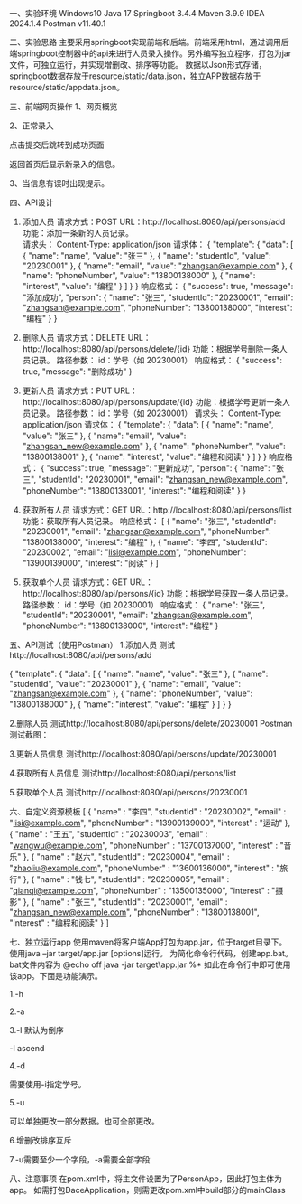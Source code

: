 一、实验环境
Windows10
Java 17
Springboot 3.4.4
Maven 3.9.9
IDEA 2024.1.4
Postman v11.40.1

二、实验思路
主要采用springboot实现前端和后端。前端采用html，通过调用后端springboot控制器中的api来进行人员录入操作。另外编写独立程序，打包为jar文件，可独立运行，并实现增删改、排序等功能。
数据以Json形式存储，springboot数据存放于resource/static/data.json，独立APP数据存放于resource/static/appdata.json。

三、前端网页操作
1、网页概览
 
2、正常录入
 
点击提交后跳转到成功页面
 
返回首页后显示新录入的信息。
 
3、当信息有误时出现提示。
 
 

四、API设计
1. 添加人员
请求方式：POST
URL：http://localhost:8080/api/persons/add
功能：添加一条新的人员记录。	
请求头：
Content-Type: application/json
请求体：
{
  "template": {
    "data": [
      { "name": "name", "value": "张三" },
      { "name": "studentId", "value": "20230001" },
      { "name": "email", "value": "zhangsan@example.com" },
      { "name": "phoneNumber", "value": "13800138000" },
      { "name": "interest", "value": "编程" }
    ]
  }
}
响应格式：
{
  "success": true,
  "message": "添加成功",
  "person": {
    "name": "张三",
    "studentId": "20230001",
    "email": "zhangsan@example.com",
    "phoneNumber": "13800138000",
    "interest": "编程"
  }
}

2. 删除人员
请求方式：DELETE
URL：http://localhost:8080/api/persons/delete/{id}
功能：根据学号删除一条人员记录。
路径参数：
id：学号（如 20230001）
响应格式：
{
  "success": true,
  "message": "删除成功"
}

3. 更新人员
请求方式：PUT
URL：http://localhost:8080/api/persons/update/{id}
功能：根据学号更新一条人员记录。
路径参数：
id：学号（如 20230001）
请求头：
Content-Type: application/json
请求体：
{
  "template": {
    "data": [
      { "name": "name", "value": "张三" },
      { "name": "email", "value": "zhangsan_new@example.com" },
      { "name": "phoneNumber", "value": "13800138001" },
      { "name": "interest", "value": "编程和阅读" }
    ]
  }
}
响应格式：
{
  "success": true,
  "message": "更新成功",
  "person": {
    "name": "张三",
    "studentId": "20230001",
    "email": "zhangsan_new@example.com",
    "phoneNumber": "13800138001",
    "interest": "编程和阅读"
  }
}

4. 获取所有人员
请求方式：GET
URL：http://localhost:8080/api/persons/list
功能：获取所有人员记录。
响应格式：
[
  {
    "name": "张三",
    "studentId": "20230001",
    "email": "zhangsan@example.com",
    "phoneNumber": "13800138000",
    "interest": "编程"
  },
  {
    "name": "李四",
    "studentId": "20230002",
    "email": "lisi@example.com",
    "phoneNumber": "13900139000",
    "interest": "阅读"
  }
]

5. 获取单个人员
请求方式：GET
URL：http://localhost:8080/api/persons/{id}
功能：根据学号获取一条人员记录。
路径参数：
id：学号（如 20230001）
响应格式：
{
  "name": "张三",
  "studentId": "20230001",
  "email": "zhangsan@example.com",
  "phoneNumber": "13800138000",
  "interest": "编程"
}

五、API测试（使用Postman）
1.添加人员
测试http://localhost:8080/api/persons/add

{
  "template": {
    "data": [
      { "name": "name", "value": "张三" },
      { "name": "studentId", "value": "20230001" },
      { "name": "email", "value": "zhangsan@example.com" },
      { "name": "phoneNumber", "value": "13800138000" },
      { "name": "interest", "value": "编程" }
    ]
  }
}

 

2.删除人员
测试http://localhost:8080/api/persons/delete/20230001
Postman测试截图：
 

3.更新人员信息
测试http://localhost:8080/api/persons/update/20230001
 

4.获取所有人员信息
测试http://localhost:8080/api/persons/list
 

5.获取单个人员
测试http://localhost:8080/api/persons/20230001
 

六、自定义资源模板
[ {
  "name" : "李四",
  "studentId" : "20230002",
  "email" : "lisi@example.com",
  "phoneNumber" : "13900139000",
  "interest" : "运动"
}, {
  "name" : "王五",
  "studentId" : "20230003",
  "email" : "wangwu@example.com",
  "phoneNumber" : "13700137000",
  "interest" : "音乐"
}, {
  "name" : "赵六",
  "studentId" : "20230004",
  "email" : "zhaoliu@example.com",
  "phoneNumber" : "13600136000",
  "interest" : "旅行"
}, {
  "name" : "钱七",
  "studentId" : "20230005",
  "email" : "qianqi@example.com",
  "phoneNumber" : "13500135000",
  "interest" : "摄影"
}, {
  "name" : "张三",
  "studentId" : "20230001",
  "email" : "zhangsan_new@example.com",
  "phoneNumber" : "13800138001",
  "interest" : "编程和阅读"
} ]


七、独立运行app
使用maven将客户端App打包为app.jar，位于target目录下。
使用java –jar target/app.jar [options]运行。
为简化命令行代码，创建app.bat。
bat文件内容为
@echo off
java -jar target\app.jar %*
如此在命令行中即可使用该app。下面是功能演示。

1.-h
 
2.-a
 

3.-l 默认为倒序
 
-l ascend
 

4.-d
 
需要使用-i指定学号。

5.-u
 
可以单独更改一部分数据。也可全部更改。
 

6.增删改排序互斥
 

7.-u需要至少一个字段，-a需要全部字段
 

八、注意事项
在pom.xml中，将主文件设置为了PersonApp，因此打包主体为app。
如需打包DaceApplication，则需更改pom.xml中build部分的mainClass
